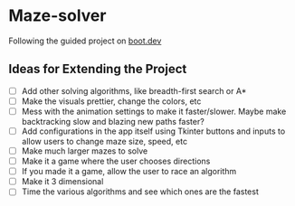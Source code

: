 # Maze-solver

Following the guided project on [boot.dev](https://www.boot.dev/tracks/backend)

## Ideas for Extending the Project

- [ ] Add other solving algorithms, like breadth-first search or A*
- [ ] Make the visuals prettier, change the colors, etc
- [ ] Mess with the animation settings to make it faster/slower. Maybe make backtracking slow and blazing new paths faster?
- [ ] Add configurations in the app itself using Tkinter buttons and inputs to allow users to change maze size, speed, etc
- [ ] Make much larger mazes to solve
- [ ] Make it a game where the user chooses directions
- [ ] If you made it a game, allow the user to race an algorithm
- [ ] Make it 3 dimensional
- [ ] Time the various algorithms and see which ones are the fastest
